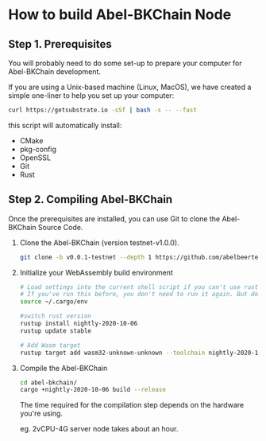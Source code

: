 # How to build Abel-BKChain Node

## Step 1.  Prerequisites
You will probably need to do some set-up to prepare your computer for Abel-BKChain development.

If you are using a Unix-based machine (Linux, MacOS), we have created a simple one-liner to help you set up your computer:



```bash
curl https://getsubstrate.io -sSf | bash -s -- --fast
```
this script will automatically install:
- CMake
- pkg-config
- OpenSSL
- Git
- Rust


## Step 2. Compiling Abel-BKChain
Once the prerequisites are installed, you can use Git to clone the Abel-BKChain Source Code.

1.  Clone the Abel-BKChain (version testnet-v1.0.0).
    ```bash
    git clone -b v0.0.1-testnet --depth 1 https://github.com/abelbeertech/abel-bkchain.git
    ```
2. Initialize your WebAssembly build environment
    ```bash
    # Load settings into the current shell script if you can't use rustup command
    # If you've run this before, you don't need to run it again. But doing so is harmless.
    source ~/.cargo/env

    #switch rust version
    rustup install nightly-2020-10-06
    rustup update stable

    # Add Wasm target
    rustup target add wasm32-unknown-unknown --toolchain nightly-2020-10-06
    ```    
3. Compile the Abel-BKChain
    ```bash
    cd abel-bkchain/
    cargo +nightly-2020-10-06 build --release
    ```
    The time required for the compilation step depends on the hardware you're using.
 
    eg. 2vCPU-4G server node takes about an hour.
